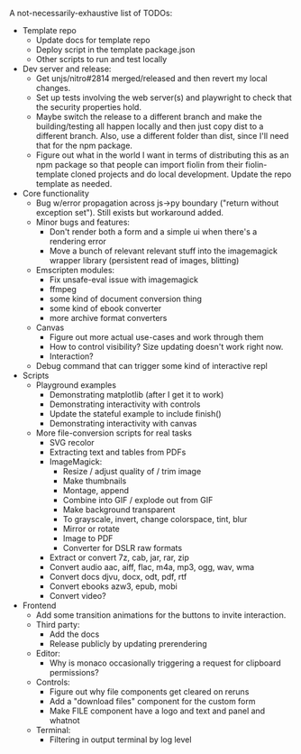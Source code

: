 A not-necessarily-exhaustive list of TODOs:
- Template repo
  - Update docs for template repo
  - Deploy script in the template package.json
  - Other scripts to run and test locally
- Dev server and release:
  - Get unjs/nitro#2814 merged/released and then revert my local changes.
  - Set up tests involving the web server(s) and playwright to check that the
    security properties hold.
  - Maybe switch the release to a different branch and make the building/testing
    all happen locally and then just copy dist to a different branch. Also,
    use a different folder than dist, since I'll need that for the npm package.
  - Figure out what in the world I want in terms of distributing this as an npm
    package so that people can import fiolin from their fiolin-template cloned
    projects and do local development. Update the repo template as needed.
- Core functionality
  - Bug w/error propagation across js->py boundary ("return without exception
    set"). Still exists but workaround added.
  - Minor bugs and features:
    - Don't render both a form and a simple ui when there's a rendering error
    - Move a bunch of relevant relevant stuff into the imagemagick wrapper
      library (persistent read of images, blitting)
  - Emscripten modules:
    - Fix unsafe-eval issue with imagemagick
    - ffmpeg 
    - some kind of document conversion thing
    - some kind of ebook converter
    - more archive format converters
  - Canvas
    - Figure out more actual use-cases and work through them
    - How to control visibility? Size updating doesn't work right now.
    - Interaction?
  - Debug command that can trigger some kind of interactive repl
- Scripts
  - Playground examples
    - Demonstrating matplotlib (after I get it to work)
    - Demonstrating interactivity with controls
    - Update the stateful example to include finish()
    - Demonstrating interactivity with canvas
  - More file-conversion scripts for real tasks
    - SVG recolor
    - Extracting text and tables from PDFs
    - ImageMagick:
      - Resize / adjust quality of / trim image
      - Make thumbnails
      - Montage, append
      - Combine into GIF / explode out from GIF
      - Make background transparent
      - To grayscale, invert, change colorspace, tint, blur
      - Mirror or rotate
      - Image to PDF
      - Converter for DSLR raw formats
    - Extract or convert 7z, cab, jar, rar, zip
    - Convert audio aac, aiff, flac, m4a, mp3, ogg, wav, wma
    - Convert docs djvu, docx, odt, pdf, rtf
    - Convert ebooks azw3, epub, mobi
    - Convert video?
- Frontend
  - Add some transition animations for the buttons to invite interaction.
  - Third party:
    - Add the docs
    - Release publicly by updating prerendering
  - Editor:
    - Why is monaco occasionally triggering a request for clipboard permissions?
  - Controls:
    - Figure out why file components get cleared on reruns
    - Add a "download files" component for the custom form
    - Make FILE component have a logo and text and panel and whatnot
  - Terminal:
    - Filtering in output terminal by log level
